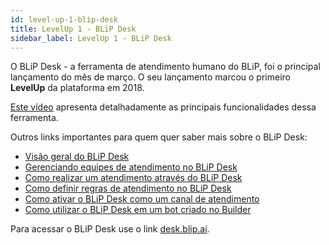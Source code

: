 ```yaml
---
id: level-up-1-blip-desk
title: LevelUp 1 - BLiP Desk
sidebar_label: LevelUp 1 - BLiP Desk
---
```


O BLiP Desk - a ferramenta de atendimento humano do BLiP, foi o principal lançamento do mês de março. O seu lançamento marcou o primeiro **LevelUp** da plataforma em 2018.

[Este vídeo](https://www.facebook.com/blip.messaging/videos/1853520338012231/) apresenta detalhadamente as principais funcionalidades dessa ferramenta.

Outros links importantes para quem quer saber mais sobre o BLiP Desk:

* [Visão geral do BLiP Desk](concepts/blip-desk/desk-visao-geral-desk.md)
* [Gerenciando equipes de atendimento no BLiP Desk](practice/blip-desk/desk-gerenciamento-equipes.md)
* [Como realizar um atendimento através do BLiP Desk](practice/blip-desk/desk-como-realizar-um-atendimento-atraves-do-blip-desk.md)
* [Como definir regras de atendimento no BLiP Desk](practice/blip-desk/desk-como-definir-regras-atendimento.md)
* [Como ativar o BLiP Desk como um canal de atendimento](practice/blip-desk/desk-como-ativar-blip-desk-canal.md)
* [Como utilizar o BLiP Desk em um bot criado no Builder](concepts/builder/builder-o-que-e-um-bloco-de-atendimento.md)

Para acessar o BLiP Desk use o link [desk.blip.ai](https://desk.blip.ai).
